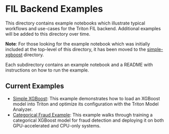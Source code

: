 <!--
# Copyright (c) 2021, NVIDIA CORPORATION. All rights reserved.
#
# Redistribution and use in source and binary forms, with or without
# modification, are permitted provided that the following conditions
# are met:
#  * Redistributions of source code must retain the above copyright
#    notice, this list of conditions and the following disclaimer.
#  * Redistributions in binary form must reproduce the above copyright
#    notice, this list of conditions and the following disclaimer in the
#    documentation and/or other materials provided with the distribution.
#  * Neither the name of NVIDIA CORPORATION nor the names of its
#    contributors may be used to endorse or promote products derived
#    from this software without specific prior written permission.
#
# THIS SOFTWARE IS PROVIDED BY THE COPYRIGHT HOLDERS ``AS IS'' AND ANY
# EXPRESS OR IMPLIED WARRANTIES, INCLUDING, BUT NOT LIMITED TO, THE
# IMPLIED WARRANTIES OF MERCHANTABILITY AND FITNESS FOR A PARTICULAR
# PURPOSE ARE DISCLAIMED.  IN NO EVENT SHALL THE COPYRIGHT OWNER OR
# CONTRIBUTORS BE LIABLE FOR ANY DIRECT, INDIRECT, INCIDENTAL, SPECIAL,
# EXEMPLARY, OR CONSEQUENTIAL DAMAGES (INCLUDING, BUT NOT LIMITED TO,
# PROCUREMENT OF SUBSTITUTE GOODS OR SERVICES; LOSS OF USE, DATA, OR
# PROFITS; OR BUSINESS INTERRUPTION) HOWEVER CAUSED AND ON ANY THEORY
# OF LIABILITY, WHETHER IN CONTRACT, STRICT LIABILITY, OR TORT
# (INCLUDING NEGLIGENCE OR OTHERWISE) ARISING IN ANY WAY OUT OF THE USE
# OF THIS SOFTWARE, EVEN IF ADVISED OF THE POSSIBILITY OF SUCH DAMAGE.
-->

# FIL Backend Examples

This directory contains example notebooks which illustrate typical workflows
and use-cases for the Triton FIL backend. Additional examples will be added to
this directory over time.

**Note**: For those looking for the example notebook which was initially
included at the top-level of this directory, it has been moved to the
[simple-xgboost](https://github.com/triton-inference-server/fil_backend/tree/main/notebooks/simple-xgboost)
directory.

Each subdirectory contains an example notebook and a README with instructions
on how to run the example.

## Current Examples
- [Simple
  XGBoost](https://github.com/triton-inference-server/fil_backend/tree/main/notebooks/simple-xgboost):
  This example demonstrates how to load an XGBoost model into Triton and
  optimize its configuration with the Triton Model Analyzer.
- [Categorical Fraud
  Example](https://github.com/triton-inference-server/fil_backend/tree/main/notebooks/categorical-fraud-detection):
  This example walks through training a categorical XGBoost model for fraud
  detection and deploying it on both GPU-accelerated and CPU-only systems.
